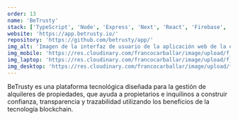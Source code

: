```yaml
---
order: 13
name: 'BeTrusty'
stack: ['TypeScript', 'Node', 'Express', 'Next', 'React', 'Firebase', 'TailwindCSS', 'Eslint', 'Prettier']
website: 'https://app.betrusty.io/'
repository: 'https://github.com/betrusty/app/'
img_alt: 'Imagen de la interfaz de usuario de la aplicación web de la empresa BeTrusty'
img_mobile: 'https://res.cloudinary.com/francocarballar/image/upload/f_auto,q_auto/v1/portfolio/projects/betrusty/chdrmddoc0sy6huwfuwu'
img_laptop: 'https://res.cloudinary.com/francocarballar/image/upload/f_auto,q_auto/v1/portfolio/projects/betrusty/lmopjv4kbyrfikeo06vp'
img_desktop: 'https://res.cloudinary.com/francocarballar/image/upload/f_auto,q_auto/v1/portfolio/projects/betrusty/w9rgtjwhnrx9cn147o7r'
---
```


BeTrusty es una plataforma tecnológica diseñada para la gestión de alquileres de propiedades, que ayuda a propietarios e inquilinos a construir confianza, transparencia y trazabilidad utilizando los beneficios de la tecnología blockchain.
